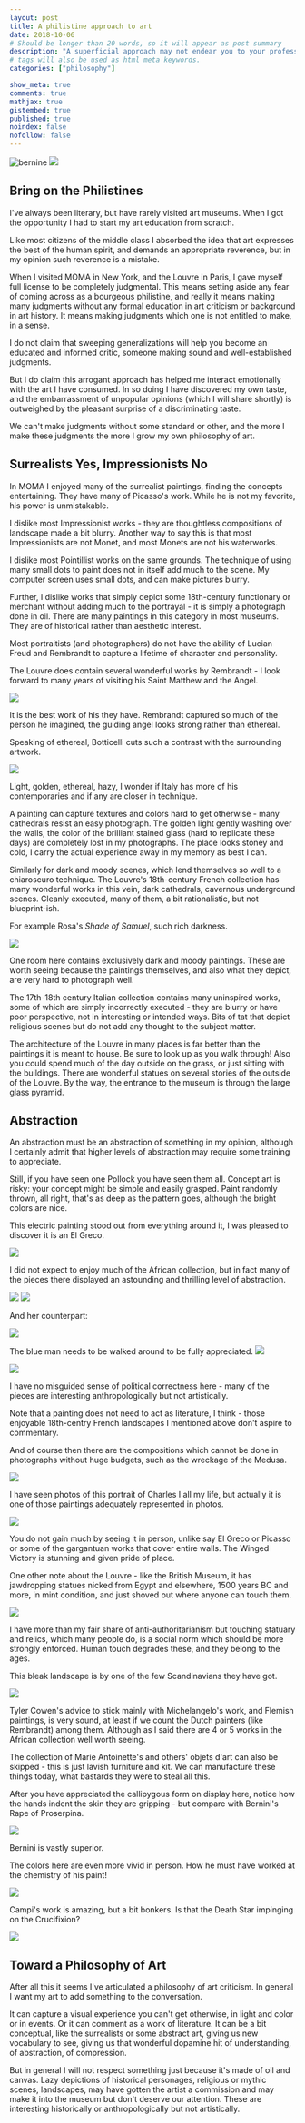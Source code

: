 ```yaml
---
layout: post
title: A philistine approach to art 
date: 2018-10-06
# Should be longer than 20 words, so it will appear as post summary
description: "A superficial approach may not endear you to your professor but will yield much more enjoyment"
# tags will also be used as html meta keywords.
categories: ["philosophy"]

show_meta: true
comments: true
mathjax: true
gistembed: true
published: true
noindex: false
nofollow: false
---
```

![bernine]({{coyotespike.github.io}}/_images/Botticelli.jpg)
<img src="/_images/Botticelli.jpg" />
## Bring on the Philistines
I've always been literary, but have rarely visited art museums. When I got the
opportunity I had to start my art education from scratch. 

Like most citizens of the middle class I absorbed the idea that art expresses
the best of the human spirit, and demands an appropriate reverence, but in my
opinion such reverence is a mistake.

When I visited MOMA in New York, and the Louvre in Paris, I gave myself full
license to be completely judgmental. This means setting aside any fear of coming
across as a bourgeous philistine, and really it means making many judgments without
any formal education in art criticism or background in art history. It means
making judgments which one is not entitled to make, in a sense.

I do not claim that sweeping generalizations will help you become an educated
and informed critic, someone making sound and well-established judgments.

But I do claim this arrogant approach has helped me interact emotionally with
the art I have consumed. In so doing I have discovered my own taste, and the
embarrassment of unpopular opinions (which I will share shortly) is outweighed
by the pleasant surprise of a discriminating taste.

We can't make judgments without some standard or other, and the more I make
these judgments the more I grow my own philosophy of art.

## Surrealists Yes, Impressionists No
In MOMA I enjoyed many of the surrealist paintings, finding the concepts
entertaining. They have many of Picasso's work. While he is not my favorite,
his power is unmistakable.

I dislike most Impressionist works - they are thoughtless compositions of
landscape made a bit blurry. Another way to say this is that most Impressionists
are not Monet, and most Monets are not his waterworks.

I dislike most Pointillist works on the same grounds. The technique of using
many small dots to paint does not in itself add much to the scene. My computer
screen uses small dots, and can make pictures blurry.

Further, I dislike works that simply depict some 18th-century functionary or
merchant without adding much to the portrayal - it is simply a photograph done
in oil. There are many paintings in this category in most museums. They are of
historical rather than aesthetic interest.

Most portraitists (and photographers) do not have the ability of Lucian Freud
and Rembrandt to capture a lifetime of character and personality.

The Louvre does contain several wonderful works by Rembrandt - I look forward to
many years of visiting his Saint Matthew and the Angel. 

<img src="https://upload.wikimedia.org/wikipedia/commons/thumb/7/7f/Rembrandt_Harmensz._van_Rijn_049.jpg/600px-Rembrandt_Harmensz._van_Rijn_049.jpg">

It is the best work of his they have. Rembrandt captured so much of the person
he imagined, the guiding angel looks strong rather than ethereal.

Speaking of ethereal, Botticelli cuts such a contrast with the surrounding
artwork. 

<img src="/_images/Botticelli.jpg" />

Light, golden, ethereal, hazy, I wonder if Italy has more of his
contemporaries and if any are closer in technique.

A painting can capture textures and colors hard to get otherwise - many
cathedrals resist an easy photograph. The golden light gently washing over the
walls, the color of the brilliant stained glass (hard to replicate these days)
are completely lost in my photographs. The place looks stoney and cold, I carry
the actual experience away in my memory as best I can. 

Similarly for dark and moody scenes, which lend themselves so well to a
chiaroscuro technique. The Louvre's 18th-century French collection has many
wonderful works in this vein, dark cathedrals, cavernous underground scenes.
Cleanly executed, many of them, a bit rationalistic, but not blueprint-ish.

For example Rosa's *Shade of Samuel*, such rich darkness.

<img src="https://upload.wikimedia.org/wikipedia/commons/4/41/Salvator_Rosa_-_The_Shade_of_Samuel_Appears_to_Saul_-_WGA20058.jpg">

One room here contains exclusively dark and moody paintings. These are worth
seeing because the paintings themselves, and also what they depict, are very
hard to photograph well.

The 17th-18th century Italian collection contains many uninspired works, some of
which are simply incorrectly executed - they are blurry or have poor
perspective, not in interesting or intended ways. Bits of tat that depict
religious scenes but do not add any thought to the subject matter.

The architecture of the Louvre in many places is far better than the paintings
it is meant to house. Be sure to look up as you walk through! Also you could
spend much of the day outside on the grass, or just sitting with the buildings.
There are wonderful statues on several stories of the outside of the Louvre. By
the way, the entrance to the museum is through the large glass pyramid.

## Abstraction
An abstraction must be an abstraction of something in my opinion, although I
certainly admit that higher levels of abstraction may require some training to
appreciate.

Still, if you have seen one Pollock you have seen them all. Concept art is
risky: your concept might be simple and easily grasped. Paint randomly thrown,
all right, that's as deep as the pattern goes, although the bright colors are
nice.

This electric painting stood out from everything around it, I was pleased to discover it is an El Greco.

<img src="https://upload.wikimedia.org/wikipedia/commons/3/3b/El_Greco_-_Le_Christ_en_croix_ador%C3%A9_par_deux_donateurs_02.jpg">

I did not expect to enjoy much of the African collection, but in fact many of
the pieces there displayed an astounding and thrilling level of abstraction.

<img src="/_images/Sinuous.jpg" />

<img src="/_images/FemaleForm.jpg" />

And her counterpart:

<img src="/_images/SlightlyPhallic.jpg" />

The blue man needs to be walked around to be fully appreciated.
<img src="/_images/BlueMan.jpg" />

<img src="/_images/IvoryHorn.jpg" />

I have no misguided sense of political correctness here - many of the pieces are
interesting anthropologically but not artistically.

Note that a painting does not need to act as literature, I think - those
enjoyable 18th-centry French landscapes I mentioned above don't aspire to
commentary.

And of course then there are the compositions which cannot be done in
photographs without huge budgets, such as the wreckage of the Medusa.

<img src="https://upload.wikimedia.org/wikipedia/commons/thumb/1/15/JEAN_LOUIS_TH%C3%89ODORE_G%C3%89RICAULT_-_La_Balsa_de_la_Medusa_%28Museo_del_Louvre%2C_1818-19%29.jpg/600px-JEAN_LOUIS_TH%C3%89ODORE_G%C3%89RICAULT_-_La_Balsa_de_la_Medusa_%28Museo_del_Louvre%2C_1818-19%29.jpg">

I have seen photos of this portrait of Charles I all my life, but actually it is
one of those paintings adequately represented in photos. 

<img src="https://upload.wikimedia.org/wikipedia/commons/c/c2/Charles_I_of_England.jpg">

You do not gain much by seeing it in person, unlike say El Greco or Picasso or
some of the gargantuan works that cover entire walls. The Winged Victory is
stunning and given pride of place.

One other note about the Louvre - like the British Museum, it has jawdropping
statues nicked from Egypt and elsewhere, 1500 years BC and more, in mint
condition, and just shoved out where anyone can touch them.

<img src="/_images/EasterIslandHead.jpg" />

I have more than my fair share of anti-authoritarianism but touching statuary
and relics, which many people do, is a social norm which should be more strongly
enforced. Human touch degrades these, and they belong to the ages.

This bleak landscape is by one of the few Scandinavians they have got.

<img src="/_images/BleakScandinavian.jpg" />

Tyler Cowen's advice to stick mainly with Michelangelo's work, and Flemish
paintings, is very sound, at least if we count the Dutch painters (like
Rembrandt) among them. Although as I said there are 4 or 5 works in the African
collection well worth seeing.

The collection of Marie Antoinette's and others' objets d'art can also be
skipped - this is just lavish furniture and kit. We can manufacture these things
today, what bastards they were to steal all this.

After you have appreciated the callipygous form on display here, notice how the
hands indent the skin they are gripping - but compare with Bernini's Rape of
Proserpina. 

<img src="/_images/HermesandPsyche.jpg" />

Bernini is vastly superior.

The colors here are even more vivid in person. How he must have worked at the
chemistry of his paint!

<img src="/_images/Orange.jpg" />

Campi's work is amazing, but a bit bonkers. Is that the Death Star impinging on the Crucifixion?

<img src="https://upload.wikimedia.org/wikipedia/commons/thumb/c/c8/Campi_-_Les_Myst%C3%A8res_de_la_Passion_du_Christ_02.jpg/1920px-Campi_-_Les_Myst%C3%A8res_de_la_Passion_du_Christ_02.jpg">

## Toward a Philosophy of Art
After all this it seems I've articulated a philosophy of art criticism. In
general I want my art to add something to the conversation. 

It can capture a visual experience you can't get otherwise, in light and color
or in events. Or it can comment as a work of literature. It can be a bit
conceptual, like the surrealists or some abstract art, giving us new vocabulary
to see, giving us that wonderful dopamine hit of understanding, of abstraction,
of compression.

But in general I will not respect something just because it's made of oil and
canvas. Lazy depictions of historical personages, religious or mythic scenes,
landscapes, may have gotten the artist a commission and may make it into the
museum but don't deserve our attention. These are interesting historically or
anthropologically but not artistically.
